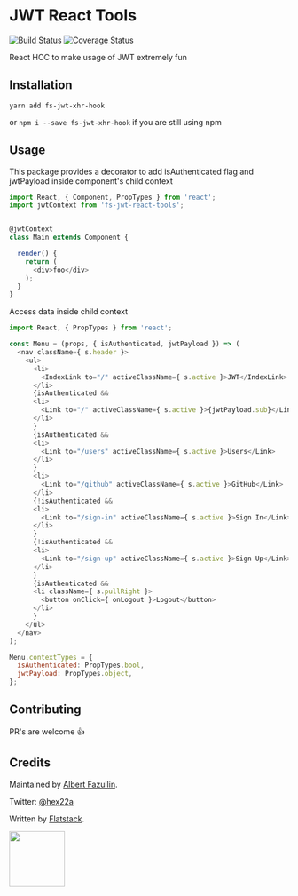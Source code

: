 # JWT React Tools
[![Build Status](https://travis-ci.org/AlbertFazullin/fs-jwt-react-tools.svg?branch=master)](https://travis-ci.org/AlbertFazullin/fs-jwt-react-tools)
[![Coverage Status](https://coveralls.io/repos/github/AlbertFazullin/fs-jwt-react-tools/badge.svg?branch=master)](https://coveralls.io/github/AlbertFazullin/fs-jwt-react-tools?branch=master)

React HOC to make usage of JWT extremely fun

## Installation

`yarn add fs-jwt-xhr-hook` 

or `npm i --save fs-jwt-xhr-hook` if you are still using npm

## Usage

This package provides a decorator to add isAuthenticated flag and jwtPayload inside component's child context
```javascript
import React, { Component, PropTypes } from 'react';
import jwtContext from 'fs-jwt-react-tools';


@jwtContext
class Main extends Component {

  render() {
    return (
      <div>foo</div>
    );
  }
}

```

Access data inside child context

```javascript
import React, { PropTypes } from 'react';

const Menu = (props, { isAuthenticated, jwtPayload }) => (
  <nav className={ s.header }>
    <ul>
      <li>
        <IndexLink to="/" activeClassName={ s.active }>JWT</IndexLink>
      </li>
      {isAuthenticated &&
      <li>
        <Link to="/" activeClassName={ s.active }>{jwtPayload.sub}</Link>
      </li>
      }
      {isAuthenticated &&
      <li>
        <Link to="/users" activeClassName={ s.active }>Users</Link>
      </li>
      }
      <li>
        <Link to="/github" activeClassName={ s.active }>GitHub</Link>
      </li>
      {!isAuthenticated &&
      <li>
        <Link to="/sign-in" activeClassName={ s.active }>Sign In</Link>
      </li>
      }
      {!isAuthenticated &&
      <li>
        <Link to="/sign-up" activeClassName={ s.active }>Sign Up</Link>
      </li>
      }
      {isAuthenticated &&
      <li className={ s.pullRight }>
        <button onClick={ onLogout }>Logout</button>
      </li>
      }
    </ul>
  </nav>
);

Menu.contextTypes = {
  isAuthenticated: PropTypes.bool,
  jwtPayload: PropTypes.object,
};
```

## Contributing
PR's are welcome 👍

## Credits
Maintained by [Albert Fazullin](http://github.com/AlbertFazullin).

Twitter: [@hex22a](https://twitter.com/hex22a)

Written by [Flatstack](http://www.flatstack.com).

[<img src="http://www.flatstack.com/logo.svg" width="100"/>](http://www.flatstack.com)
